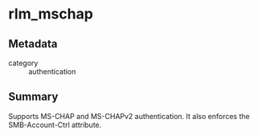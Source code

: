 # rlm_mschap
## Metadata
<dl>
  <dt>category</dt><dd>authentication</dd>
</dl>

## Summary
Supports MS-CHAP and MS-CHAPv2 authentication. It also enforces the SMB-Account-Ctrl attribute.
